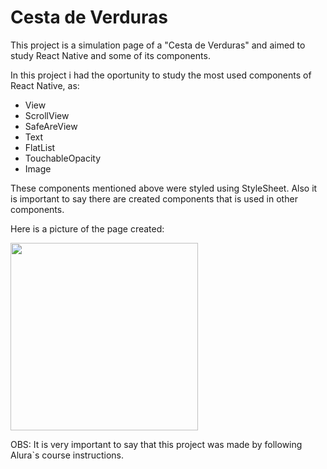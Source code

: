 # Cesta de Verduras

This project is a simulation page of a "Cesta de Verduras" and aimed to study React Native and some of its components.

In this project i had the oportunity to study the most used components of React Native, as:

- View
- ScrollView
- SafeAreView
- Text
- FlatList
- TouchableOpacity
- Image

These components mentioned above were styled using StyleSheet. Also it is important to say there are created components that is used in other components.

Here is a picture of the page created:

<img width="300px" src="https://github.com/costaemily/orgs-cesta/assets/80849729/ecd507bd-8005-4cc1-99c6-e52f160b2404"/>

OBS: It is very important to say that this project was made by following Alura`s course instructions.
